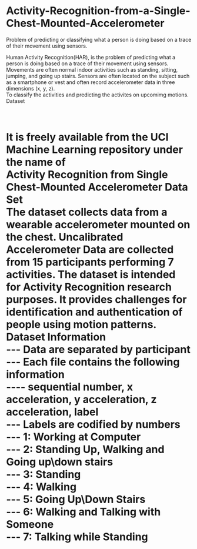 # Activity-Recognition-from-a-Single-Chest-Mounted-Accelerometer
Problem of predicting or classifying what a person is doing based on a trace of their movement using sensors.

Human Activity Recognition(HAR), is the problem of predicting what a person is doing based on a trace of their movement using sensors.<br>
Movements are often normal indoor activities such as standing, sitting, jumping, and going up stairs. Sensors are often located on the subject such as a smartphone or vest and often record accelerometer data in three dimensions (x, y, z).<br>
To classify the activities and predicting the activites on upcomimg motions.<br>
Dataset<h1><br>
It is freely available from the UCI Machine Learning repository under the name of <br>
Activity Recognition from Single Chest-Mounted Accelerometer Data Set<br>
The dataset collects data from a wearable accelerometer mounted on the chest. Uncalibrated Accelerometer Data are collected from 15 participants performing 7 activities. The dataset is intended for Activity Recognition research purposes. It provides challenges for identification and authentication of people using motion patterns.<br>
Dataset Information<br>
   --- Data are separated by participant<br>
   --- Each file contains the following information<br>
       ---- sequential number, x acceleration, y acceleration, z acceleration, label<br>
   --- Labels are codified by numbers<br>
       --- 1: Working at Computer<br>
       --- 2: Standing Up, Walking and Going up\down stairs<br>
       --- 3: Standing<br>
       --- 4: Walking<br>
       --- 5: Going Up\Down Stairs<br>
       --- 6: Walking and Talking with Someone<br>
       --- 7: Talking while Standing<br>
  
